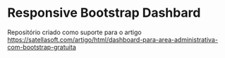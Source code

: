 # Responsive Bootstrap Dashbard

Repositório criado como suporte para o artigo https://satellasoft.com/artigo/html/dashboard-para-area-administrativa-com-bootstrap-gratuita

